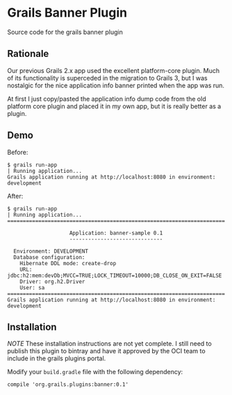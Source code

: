 # Grails Banner Plugin
Source code for the grails banner plugin

## Rationale

Our previous Grails 2.x app used the excellent platform-core plugin. Much of its functionality is superceded in the migration to Grails 3, but I was nostalgic for the nice application info banner printed when the app was run.

At first I just copy/pasted the application info dump code from the old platform core plugin and placed it in my own app, but it is really better as a plugin.

## Demo

Before: 

```
$ grails run-app
| Running application...
Grails application running at http://localhost:8080 in environment: development
```

After:

```
$ grails run-app
| Running application...
======================================================================

                    Application: banner-sample 0.1                    
                    ------------------------------                    

  Environment: DEVELOPMENT
  Database configuration: 
    Hibernate DDL mode: create-drop
    URL: jdbc:h2:mem:devDb;MVCC=TRUE;LOCK_TIMEOUT=10000;DB_CLOSE_ON_EXIT=FALSE
    Driver: org.h2.Driver
    User: sa
======================================================================
Grails application running at http://localhost:8080 in environment: development
```

## Installation

*NOTE* These installation instructions are not yet complete. I still need to publish this plugin to bintray and have it approved by the OCI team to include in the grails plugins portal.

Modify your `build.gradle` file with the following dependency:

```
compile 'org.grails.plugins:banner:0.1'
```

